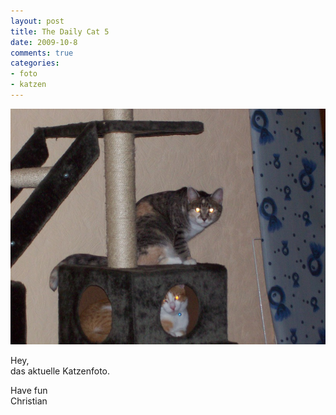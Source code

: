 ```yaml
--- 
layout: post
title: The Daily Cat 5
date: 2009-10-8
comments: true
categories: 
- foto
- katzen
---
```

![cat7](/static/wpdata/2010/12/cat7.jpg)
<p>Hey, <br />das aktuelle Katzenfoto. <p /> Have fun <br />Christian</p>
